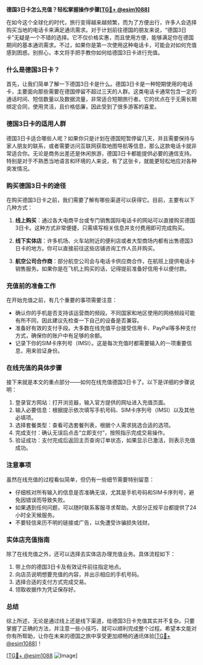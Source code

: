 **德国3日卡怎么充值？轻松掌握操作步骤[[TG💪+ @esim1088](https://t.me/s/esim1088)]**

在如今这个全球化的时代，旅行变得越来越频繁，而为了方便出行，许多人会选择购买当地的电话卡来满足通讯需求。对于计划前往德国的朋友来说，“德国3日卡”无疑是一个不错的选择。它不仅价格实惠，而且使用方便，能够满足你在德国期间的基本通讯需求。不过，如果你是第一次使用这种电话卡，可能会对如何充值感到困惑。别担心，本文将手把手教你如何给德国3日卡进行充值。

### 什么是德国3日卡？

首先，让我们简单了解一下德国3日卡是什么。德国3日卡是一种短期使用的电话卡，主要面向那些需要在德国停留不超过三天的人群。这类电话卡通常包含一定的通话时间、短信数量以及数据流量，非常适合短期旅行者。它的优点在于无需长期绑定合同，使用灵活，且价格低廉，因此受到了很多游客的喜爱。

### 德国3日卡的适用人群

德国3日卡适合哪些人呢？如果你只是计划在德国短暂停留几天，并且需要保持与家人朋友的联系，或者需要访问互联网获取地图导航等信息，那么这款电话卡就非常适合你。无论是商务出差还是休闲旅游，德国3日卡都能提供必要的通信支持。特别是对于不熟悉当地语言和环境的人来说，有了这张卡，就能更轻松地应对各种突发情况。

### 购买德国3日卡的途径

在购买德国3日卡之前，我们需要了解有哪些渠道可以获得它。目前，主要有以下几种方式：

1. **线上购买**：通过各大电商平台或专门销售国际电话卡的网站可以直接购买德国3日卡。这种方式非常便捷，只需填写相关信息并支付费用即可完成购买。
   
2. **线下实体店**：许多机场、火车站附近的便利店或者大型商场内都有出售德国3日卡的地方。你可以直接前往这些店铺咨询工作人员并购买。

3. **航空公司合作商**：部分航空公司会与电话卡供应商合作，在航班上提供电话卡销售服务。如果你是在飞机上购买的话，记得提前准备好信用卡以便付款。

### 充值前的准备工作

在开始充值之前，有几个重要的事项需要注意：

- 确认你的手机是否支持该运营商的频段。不同国家和地区使用的网络频段可能有所不同，因此建议先检查一下自己的设备是否兼容。
- 准备好有效的支付手段。大多数在线充值平台接受信用卡、PayPal等多种支付方式，确保你的账户中有足够的余额。
- 记录下你的SIM卡序列号（IMSI）。这是每次充值时都需要输入的一项重要信息，用来验证身份。

### 在线充值的具体步骤

接下来就是本文的重点部分——如何在线充值德国3日卡了。以下是详细的步骤说明：

1. 登录官方网站：打开浏览器，输入官方提供的网址进入充值页面。
2. 输入必要信息：根据提示依次填写手机号码、SIM卡序列号（IMSI）以及其他必填项。
3. 选择套餐类型：查看可选套餐列表，根据个人需求挑选合适的选项。
4. 完成支付：确认无误后点击“立即支付”，按照指示完成交易操作。
5. 验证成功：支付完成后返回主页查询订单状态，如果显示已激活，则表示充值成功。

### 注意事项

虽然在线充值的过程看似简单，但仍有一些细节需要特别留意：

- 仔细核对所有输入的信息是否准确无误，尤其是手机号码和SIM卡序列号，避免因错误而导致失败。
- 如果遇到任何问题，可以随时联系客服寻求帮助。大部分正规平台都提供了24小时全天候服务。
- 不要轻信来历不明的链接或广告，以免遭受诈骗损失钱财。

### 实体店充值指南

除了在线充值之外，还可以选择去实体店办理充值业务。具体流程如下：

1. 带上你的德国3日卡及有效证件前往指定地点。
2. 向店员说明想要充值的内容，并出示相应的手机号码。
3. 选择合适的支付方式完成交易。
4. 领取收据作为凭证保存好。

### 总结

综上所述，无论是通过线上还是线下渠道，给德国3日卡充值其实并不复杂。只要掌握了正确的方法，并注意一些小技巧，就可以顺利完成整个过程。希望本文能对你有所帮助，让你在未来的德国之旅中享受更加顺畅的通讯体验[[TG💪+ @esim1088](https://t.me/s/esim1088)]！

[[TG💪+ @esim1088](https://t.me/s/esim1088) ![Image](https://i.postimg.cc/4NQfJmqS/Snipaste-2025-05-13-00-14-12.png)]